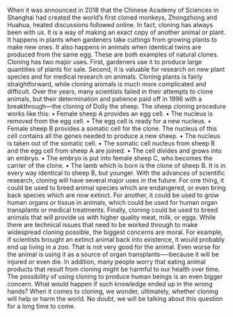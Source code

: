 When it was announced in 2018 that the Chinese Academy of Sciences in Shanghai had created the world’s first cloned monkeys, Zhongzhong and Huahua, heated discussions followed online. In fact, cloning has always been with us. It is a way of making an exact copy of another animal or plant. It happens in plants when gardeners take cuttings from growing plants to make new ones. It also happens in animals when identical twins are produced from the same egg. These are both examples of natural clones.
Cloning has two major uses. First, gardeners use it to produce large quantities of plants for sale. Second, it is valuable for research on new plant species and for medical research on animals. Cloning plants is fairly straightforward, while cloning animals is much more complicated and difficult. Over the years, many scientists failed in their attempts to clone animals, but their determination and patience paid off in 1996 with a breakthrough—the cloning of Dolly the sheep.
The sheep cloning procedure works like this: • Female sheep A provides an egg cell.
• The nucleus is removed from the egg cell.
• The egg cell is ready for a new nucleus.
• Female sheep B provides a somatic cell for the clone. The nucleus of this cell contains all the genes needed to produce a new sheep.
• The nucleus is taken out of the somatic cell.
• The somatic cell nucleus from sheep B and the egg cell from sheep A are joined.
• The cell divides and grows into an embryo.
• The embryo is put into female sheep C, who becomes the carrier of the clone.
• The lamb which is born is the clone of sheep B. It is in every way identical to sheep B, but younger.
With the advances of scientific research, cloning will have several major uses in the future. For one thing, it could be used to breed animal species which are endangered, or even bring back species which are now extinct. For another, it could be used to grow human organs or tissue in animals, which could be used for human organ transplants or medical treatments. Finally, cloning could be used to breed animals that will provide us with higher quality meat, milk, or eggs.
While there are technical issues that need to be worked through to make widespread cloning possible, the biggest concerns are moral. For example, if scientists brought an extinct animal back into existence, it would probably end up living in a zoo. That is not very good for the animal. Even worse for the animal is using it as a source of organ transplants—-because it will be injured or even die. In addition, many people worry that eating animal products that result from cloning might be harmful to our health over time. The possibility of using cloning to produce human beings is an even bigger concern. What would happen if such knowledge ended up in the wrong hands?
When it comes to cloning, we wonder, ultimately, whether cloning will help or harm the world. No doubt, we will be talking about this question for a long time to come.